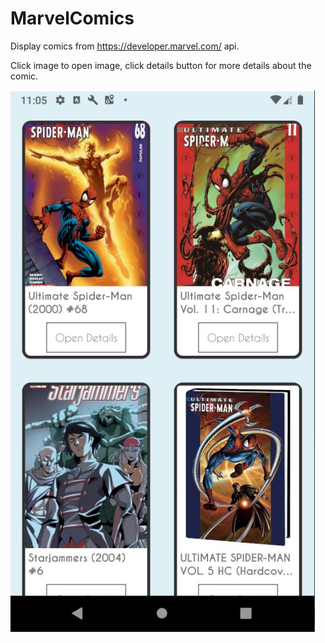 # MarvelComics

Display comics from https://developer.marvel.com/ api.

Click image to open image, click details button for more details about the comic.

![alt text](https://github.com/xanexpt/MarvelComics/blob/master/app/src/main/res/drawable/Capturar.JPG)
